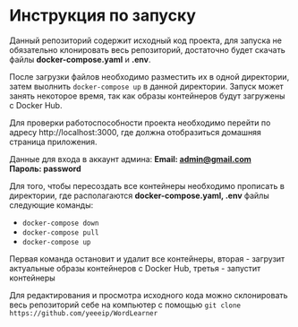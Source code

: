 # Инструкция по запуску

Данный репозиторий содержит исходный код проекта, для запуска не обязательно клонировать весь репозиторий, достаточно будет скачать файлы **docker-compose.yaml** и **.env**.  

После загрузки файлов необходимо разместить их в одной директории, затем выолнить ```docker-compose up``` в данной директории. Запуск может занять некоторое время, так как образы контейнеров будут загружены с Docker Hub.  

Для проверки работоспособности проекта необходимо перейти по адресу http://localhost:3000, где должна отобразиться домашняя страница приложения.

Данные для входа в аккаунт админа:
**Email: admin@gmail.com**  
**Пароль: password**

Для того, чтобы пересоздать все контейнеры необходимо прописать в директории, где располагаются **docker-compose.yaml, .env** файлы следующие команды:
- ```docker-compose down```
- ```docker-compose pull```
- ```docker-compose up```

Первая команда остановит и удалит все контейнеры, вторая - загрузит актуальные образы контейнеров с Docker Hub, третья - запустит контейнеры

Для редактирования и просмотра исходного кода можно склонировать весь репозиторий себе на компьютер с помощью ```git clone https://github.com/yeeeip/WordLearner```
